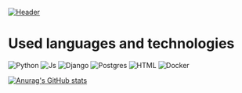 [![Header](https://img.freepik.com/free-vector/night-ocean-landscape-full-moon-and-stars-shine_107791-7397.jpg?w=900&t=st=1660950844~exp=1660951444~hmac=6e5209b030d337f21392ab665464658ef8e93b2ef9dfe4aa8f81de182f487194)](https://github.com/Milamin-hub?tab=repositories)

# Used languages and technologies

![Python](https://img.shields.io/badge/Pyhton-grey?style=for-the-badge&logo=python)
![Js](https://img.shields.io/badge/javascript-grey?style=for-the-badge&logo=javascript)
![Django](https://img.shields.io/badge/Django-grey?style=for-the-badge&logo=django)
![Postgres](https://img.shields.io/badge/Postgres-grey?style=for-the-badge&logo=postgresql)
![HTML](https://img.shields.io/badge/HTML5-grey?style=for-the-badge&logo=HTML5)
![Docker](https://img.shields.io/badge/docker-grey?style=for-the-badge&logo=docker)

[![Anurag's GitHub stats](https://github-readme-stats.vercel.app/api?username=Milamin-hub&hide=contribs&theme=dark)](https://github.com/anuraghazra/github-readme-stats)
